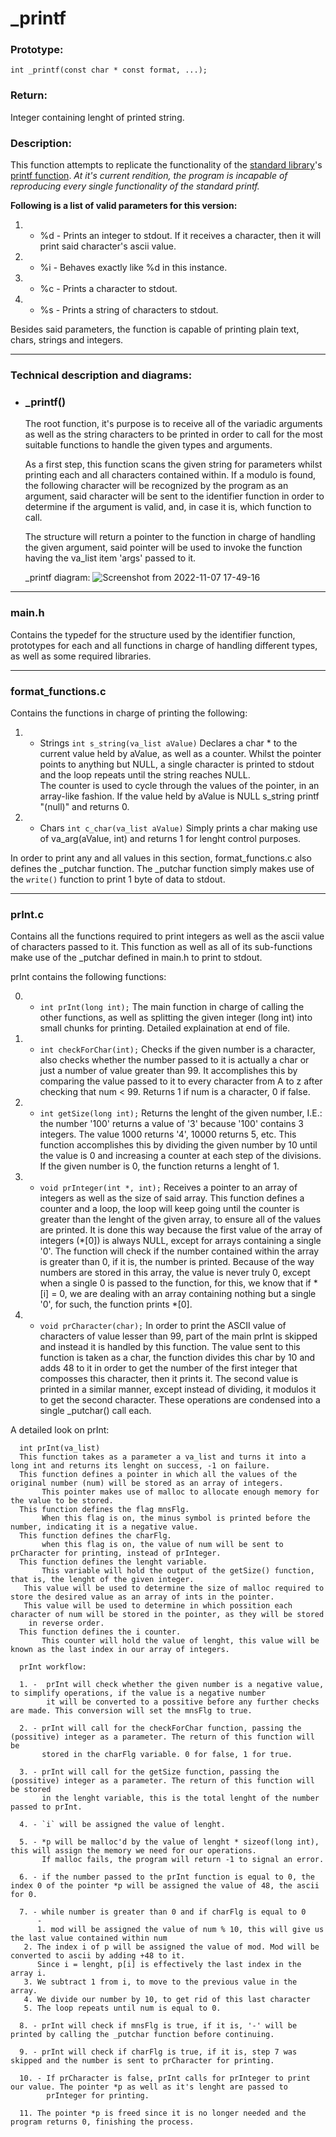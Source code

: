 # _printf

### Prototype:

`int _printf(const char * const format, ...);`


### Return:
Integer containing lenght of printed string.

### Description:

This function attempts to replicate the functionality of the [standard library](https://man7.org/linux/man-pages/man3/stdio.3.html "man stdio")'s [printf function](https://man7.org/linux/man-pages/man3/printf.3.html "man printf").
_At it's current rendition, the program is *incapable* of reproducing every single functionality of the standard printf._

**Following is a list of valid parameters for this version:**

1. - %d - Prints an integer to stdout. If it receives a character, then it will print said character's ascii value.
2. - %i - Behaves exactly like %d in this instance.
3. - %c - Prints a character to stdout.
4. - %s - Prints a string of characters to stdout.

Besides said parameters, the function is capable of printing plain text, chars, strings and integers.

---

### Technical description and diagrams:
-
    ### _printf()
    The root function, it's purpose is to receive all of the variadic arguments as well as the string characters to be printed in order to call
    for the most suitable functions to handle the given types and arguments.

    As a first step, this function scans the given string for parameters whilst printing each and all characters contained within.
    If a modulo is found, the following character will be recognized by the program as an argument, said character will be sent to the
    identifier function in order to determine if the argument is valid, and, in case it is, which function to call.

    The structure will return a pointer to the function in charge of handling the given argument, said pointer will be used to invoke
    the function having the va_list item 'args' passed to it.

    _printf diagram:
    ![Screenshot from 2022-11-07 17-49-16](https://user-images.githubusercontent.com/110310135/200412506-6888776c-48ad-4e0d-bb0f-8a28ed2f1203.png)

---

   ### main.h
   Contains the typedef for the structure used by the identifier function, prototypes for each and all functions in charge of handling
   different types, as well as some required libraries.

---

   ### format_functions.c
   Contains the functions in charge of printing the following:

   1. - Strings
       `int s_string(va_list aValue)` Declares a char * to the current value held by aValue, as well as a counter.
       	     		      	       Whilst the pointer points to anything but NULL, a single character is printed
				       to stdout and the loop repeats until the string reaches NULL.				     
				       The counter is used to cycle through the values of the pointer, in an array-like fashion.
				       If the value held by aValue is NULL s_string printf "(null)" and returns 0.
   2. - Chars
       `int c_char(va_list aValue)`   Simply prints a char making use of va_arg(aValue, int) and returns 1 for lenght control purposes.   					

   In order to print any and all values in this section, format_functions.c also defines the _putchar function.
   The _putchar function simply makes use of the `write()` function to print 1 byte of data to stdout.

---

   ### prInt.c
   Contains all the functions required to print integers as well as the ascii value of characters passed to it.
   This function as well as all of its sub-functions make use of the _putchar defined in main.h to print to stdout.

   prInt contains the following functions:

   0. - `int prInt(long int);`
				The main function in charge of calling the other functions, as well as splitting
				the given integer (long int) into small chunks for printing. Detailed explaination at end of file.
   1. - `int checkForChar(int);`
				Checks if the given number is a character, also checks whether the number passed to it is actually a char
				or just a number of value greater than 99.
				It accomplishes this by comparing the value passed to it to every character from A to z after checking that
				num < 99.
				Returns 1 if num is a character, 0 if false.
   2. - `int getSize(long int);`
				Returns the lenght of the given number, I.E.: the number '100' returns a value of '3' because '100' contains
				3 integers. The value 1000 returns '4', 10000 returns 5, etc.
				This function accomplishes this by dividing the given number by 10 until the value is 0 and increasing a counter
				at each step of the divisions.
				If the given number is 0, the function returns a lenght of 1.
   3. - `void prInteger(int *, int);`
				Receives a pointer to an array of integers as well as the size of said array.
				This function defines a counter and a loop, the loop will keep going until the counter is greater than the lenght
				of the given array, to ensure all of the values are printed. It is done this way because the first value of the
				array of integers (*[0]) is always NULL, except for arrays containing a single '0'.
				The function will check if the number contained within the array is greater than 0, if it is, the number is printed.
				Because of the way numbers are stored in this array, the value is never truly 0, except when a single 0 is passed
				to the function, for this, we know that if *[i] = 0, we are dealing with an array containing nothing but a single
				'0', for such, the function prints *[0].
   4. - `void prCharacter(char);`
				In order to print the ASCII value of characters of value lesser than 99, part of the main prInt is skipped and
				instead it is handled by this function.
				The value sent to this function is taken as a char, the function divides this char by 10 and adds 48 to it in order
				to get the number of the first integer that composses this character, then it prints it.
				The second value is printed in a similar manner, except instead of dividing, it modulos it to get the second character.
				These operations are condensed into a single _putchar() call each.


A detailed look on prInt:

      int prInt(va_list)
      This function takes as a parameter a va_list and turns it into a long int and returns its lenght on success, -1 on failure.
      This function defines a pointer in which all the values of the original number (num) will be stored as an array of integers.
      	   This pointer makes use of malloc to allocate enough memory for the value to be stored.
      This function defines the flag mnsFlg.
      	   When this flag is on, the minus symbol is printed before the number, indicating it is a negative value.
      This function defines the charFlg.
      	   when this flag is on, the value of num will be sent to prCharacter for printing, instead of prInteger.
      This function defines the lenght variable.
      	   This variable will hold the output of the getSize() function, that is, the lenght of the given integer.
	   This value will be used to determine the size of malloc required to store the desired value as an array of ints in the pointer.
	   This value will be used to determine in which possition each character of num will be stored in the pointer, as they will be stored
	   	in reverse order.
      This function defines the i counter.
      	   This counter will hold the value of lenght, this value will be known as the last index in our array of integers.

      prInt workflow:

      1. -  prInt will check whether the given number is a negative value, to simplify operations, if the value is a negative number
      	    it will be converted to a possitive before any further checks are made. This conversion will set the mnsFlg to true.

      2. - prInt will call for the checkForChar function, passing the (possitive) integer as a parameter. The return of this function will be
      	   stored in the charFlg variable. 0 for false, 1 for true.

      3. - prInt will call for the getSize function, passing the (possitive) integer as a parameter. The return of this function will be stored
      	   in the lenght variable, this is the total lenght of the number passed to prInt.

      4. - `i` will be assigned the value of lenght.

      5. - *p will be malloc'd by the value of lenght * sizeof(long int), this will assign the memory we need for our operations.
      	   If malloc fails, the program will return -1 to signal an error.

      6. - if the number passed to the prInt function is equal to 0, the index 0 of the pointer *p will be assigned the value of 48, the ascii for 0.

      7. - while number is greater than 0 and if charFlg is equal to 0
      	  -
      	  1. mod will be assigned the value of num % 10, this will give us the last value contained within num
	   2. The index i of p will be assigned the value of mod. Mod will be converted to ascii by adding +48 to it.
	      Since i = lenght, p[i] is effectively the last index in the array i.
	   3. We subtract 1 from i, to move to the previous value in the array.
	   4. We divide our number by 10, to get rid of this last character
	   5. The loop repeats until num is equal to 0.

      8. - prInt will check if mnsFlg is true, if it is, '-' will be printed by calling the _putchar function before continuing.

      9. - prInt will check if charFlg is true, if it is, step 7 was skipped and the number is sent to prCharacter for printing.

      10. - If prCharacter is false, prInt calls for prInteger to print our value. The pointer *p as well as it's lenght are passed to
      	    prInteger for printing.

      11. The pointer *p is freed since it is no longer needed and the program returns 0, finishing the process.
